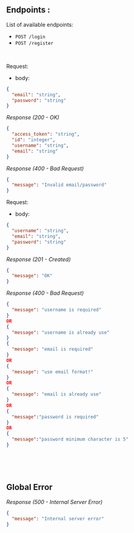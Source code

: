 ## Endpoints :

List of available endpoints:

- `POST /login`
- `POST /register`

&nbsp;

Request:

- body:

```json
{
  "email": "string",
  "password": "string"
}
```

_Response (200 - OK)_

```json
{
  "access_token": "string",
  "id": "integer",
  "username": "string",
  "email": "string"
}
```

_Response (400 - Bad Request)_

```json
{
  "message": "Invalid email/password"
}
```

Request:

- body:

```json
{
  "username": "string",
  "email": "string",
  "password": "string"
}
```

_Response (201 - Created)_

```json
{
  "message": "OK"
}
```

_Response (400 - Bad Request)_

```json
{
  "message": "username is required"
}
OR
{
  "message": "username is already use"
}
{
  "message": "email is required"
}
OR
{
  "message": "use email format!"
}
OR
{
  "message": "email is already use"
}
OR
{
  "message":"password is required"
}
OR
{
  "message":"password minimum character is 5"
}
```

&nbsp;

&nbsp;

## Global Error

_Response (500 - Internal Server Error)_

```json
{
  "message": "Internal server error"
}
```
